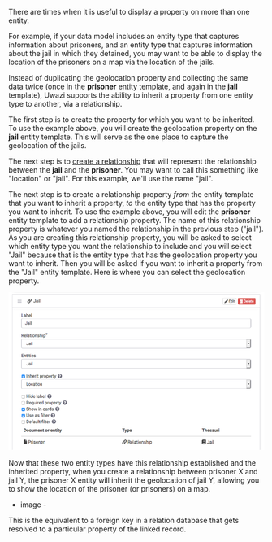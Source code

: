 There are times when it is useful to display a property on more than one entity. 

For example, if your data model includes an entity type that captures information about prisoners, and an entity type that captures information about the jail in which they detained, you may want to be able to display the location of the prisoners on a map via the location of the jails. 

Instead of duplicating the geolocation property and collecting the same data twice (once in the **prisoner** entity template, and again in the **jail** template), Uwazi supports the ability to inherit a property from one entity type to another, via a relationship. 

The first step is to create the property for which you want to be inherited. To use the example above, you will create the geolocation property on the **jail** entity template. This will serve as the one place to capture the geolocation of the jails. 

The next step is to [create a relationship](https://github.com/huridocs/uwazi/wiki/Create-Different-Relationships) that will represent the relationship between the **jail** and the **prisoner**. You may want to call this something like "location" or "jail". For this example, we'll use the name "jail".  

The next step is to create a relationship property _from_ the entity template that you want to inherit a property, _to_ the entity type that has the property you want to inherit. To use the example above, you will edit the **prisoner** entity template to add a relationship property. The name of this relationship property is whatever you named the relationship in the previous step ("jail"). As you are creating this relationship property, you will be asked to select which entity type you want the relationship to include and you will select "Jail" because that is the entity type that has the geolocation property you want to inherit. Then you will be asked if you want to inherit a property from the "Jail" entity template. Here is where you can select the geolocation property. 

![Inherit property](https://github.com/huridocs/uwazi-assets/blob/master/wiki/screenshots/inherit-property.png)

Now that these two entity types have this relationship established and the inherited property, when you create a relationship between prisoner X and jail Y, the prisoner X entity will inherit the geolocation of jail Y, allowing you to show the location of the prisoner (or prisoners) on a map. 

- image - 

This is the equivalent to a foreign key in a relation database that gets resolved to a particular property of the linked record. 